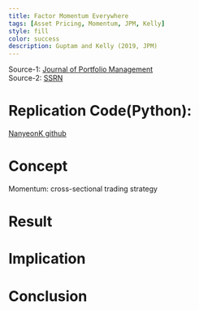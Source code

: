 ```yaml
---
title: Factor Momentum Everywhere 
tags: [Asset Pricing, Momentum, JPM, Kelly]
style: fill
color: success
description: Guptam and Kelly (2019, JPM)
---
```


Source-1: [Journal of Portfolio Management](https://doi.org/10.3905/jpm.2019.45.3.013)     
Source-2: [SSRN](http://dx.doi.org/10.2139/ssrn.3300728)


# Replication Code(Python): 
[NanyeonK github]()

# Concept
Momentum: cross-sectional trading strategy 

# Result

# Implication

# Conclusion

